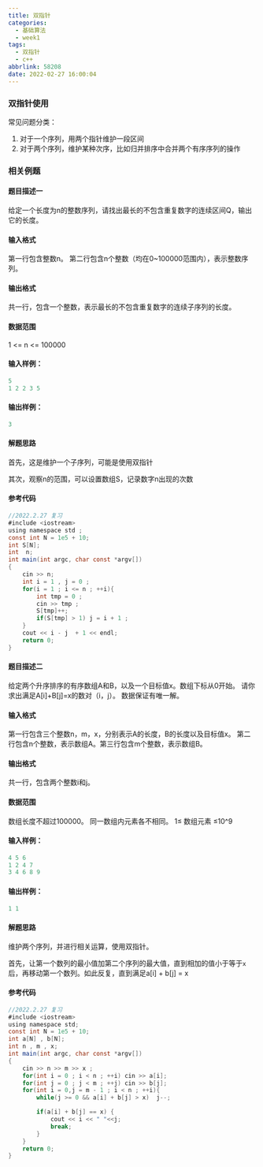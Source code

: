 ```yaml
---
title: 双指针
categories:
  - 基础算法
  - week1
tags:
  - 双指针
  - c++
abbrlink: 58208
date: 2022-02-27 16:00:04
---
```

### 双指针使用
常见问题分类：
1. 对于一个序列，用两个指针维护一段区间
2. 对于两个序列，维护某种次序，比如归并排序中合并两个有序序列的操作

### 相关例题
#### 题目描述一
给定一个长度为n的整数序列，请找出最长的不包含重复数字的连续区间Q，输出它的长度。
#### 输入格式
第一行包含整数n。
第二行包含n个整数（均在0~100000范围内），表示整数序列。
#### 输出格式
共一行，包含一个整数，表示最长的不包含重复数字的连续子序列的长度。
#### 数据范围
1 <= n <= 100000
#### 输入样例：
```java
5
1 2 2 3 5
```
#### 输出样例：
```java
3
```

#### 解题思路

首先，这是维护一个子序列，可能是使用双指针

其次，观察n的范围，可以设置数组S，记录数字n出现的次数

#### 参考代码

```java
//2022.2.27 复习
#include <iostream>
using namespace std ;
const int N = 1e5 + 10;
int S[N];
int  n;
int main(int argc, char const *argv[])
{
    cin >> n;
    int i = 1 , j = 0 ;
    for(i = 1 ; i <= n ; ++i){
        int tmp = 0 ;
        cin >> tmp ;
        S[tmp]++;
        if(S[tmp] > 1) j = i + 1 ;
    }
    cout << i - j  + 1 << endl;
    return 0;
}
```

#### 题目描述二
给定两个升序排序的有序数组A和B，以及一个目标值x。数组下标从0开始。
请你求出满足A[i]+B[j]=x的数对（i，j）。
数据保证有唯一解。

#### 输入格式
第一行包含三个整数n，m，x，分别表示A的长度，B的长度以及目标值x。
第二行包含n个整数，表示数组A。第三行包含m个整数，表示数组B。
#### 输出格式
共一行，包含两个整数i和j。
#### 数据范围
数组长度不超过100000。
同一数组内元素各不相同。
1≤ 数组元素 ≤10^9

#### 输入样例：
```java
4 5 6
1 2 4 7
3 4 6 8 9
```

#### 输出样例：

```java
1 1
```

#### 解题思路

维护两个序列，并进行相关运算，使用双指针。

首先，让第一个数列的最小值加第二个序列的最大值，直到相加的值小于等于`x`后，再移动第一个数列。如此反复，直到满足a[i] + b[j] = x

#### 参考代码

```java
//2022.2.27 复习
#include <iostream>
using namespace std;
const int N = 1e5 + 10;
int a[N] , b[N];
int n , m , x;
int main(int argc, char const *argv[])
{
    cin >> n >> m >> x ;
    for(int i = 0 ; i < n ; ++i) cin >> a[i];
    for(int j = 0 ; j < m ; ++j) cin >> b[j];
    for(int i = 0,j = m - 1 ; i < n ; ++i){
        while(j >= 0 && a[i] + b[j] > x)  j--;

        if(a[i] + b[j] == x) {
            cout << i << " "<<j;
            break;
        }
    }
    return 0;
}
```



